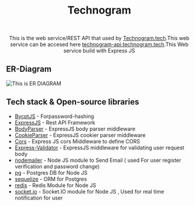 
<h1 align="center">Technogram</h1></br>
<p align="center">  
This is the web service/REST API  that used by <a href="https://technogram.tech">Technogram.tech</a>.This web service can be accesed here  <a href="https://technogram-api.technogram.tech/">technogram-api.technogram.tech</a>.This Web service build with Express JS 
</p>

## ER-Diagram
<img src="#" alt="This is ER DIAGRAM"></img>

## Tech stack & Open-source libraries
- [BycptJS](https://github.com/kelektiv/node.bcrypt.js/) - Forpassword-hashing
- [ExpressJS](https://github.com/expressjs/express) - Rest API Framework
- [BodyParser](https://github.com/expressjs/body-parser) - ExpressJS body parser middleware
- [CookieParser](https://github.com/expressjs/cookie-parser) - ExpressJS cookier parser middleware
- [Cors](https://github.com/expressjs/cors) - Express JS cors Middleware to define CORS
- [Express-Validator](https://github.com/express-validator/express-validator) - ExpressJS middleware for validating user request body
- [nodemailer](https://github.com/nodemailer/nodemailer) - Node JS module to Send Email ( used For user register verification and password change)
- [pg](https://github.com/brianc/node-postgres) - Postgres DB for Node JS
- [sequelize](https://github.com/sequelize/sequelize) - ORM for Postgres 
- [redis](https://github.com/NodeRedis/node-redis) - Redis Module for Node JS
- [socket.io](https://github.com/socketio/socket.io) - Socket.IO module for Node JS , Used for real time notification for user




